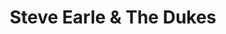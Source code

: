 ---
title: "Steve Earle & The Dukes"
summary: "'s touring and backing band."
image: "steve-earle-the-dukes.jpg"
---